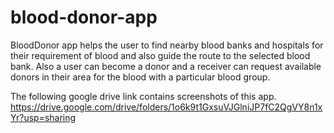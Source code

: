 # blood-donor-app

BloodDonor app helps the user to find nearby blood banks and hospitals for their requirement of blood and also guide the route to the selected blood bank. Also a user can become a donor and a receiver can request available donors in their area for the blood with a particular blood group.

The following google drive link contains screenshots of this app.
https://drive.google.com/drive/folders/1o6k9t1GxsuVJGlniJP7fC2QgVY8n1xYr?usp=sharing
